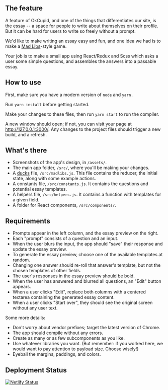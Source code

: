 ## The feature

A feature of OkCupid, and one of the things that differentiates our site, is
the essay -- a space for people to write about themselves on their profile. But
it can be hard for users to write so freely without a prompt.

We'd like to make writing an essay easy and fun, and one idea we had is to make
a [Mad Libs](https://en.wikipedia.org/wiki/Mad_Libs)-style game.

Your job is to make a small app using React/Redux and Scss which asks a user
some simple questions, and assembles the answers into a passable essay.

## How to use

First, make sure you have a modern version of `node` and `yarn.`

Run `yarn install` before getting started.

Make your changes to these files, then run `yarn start` to run the compiler.

A new window should open; if not, you can visit your page at
http://127.0.0.1:3000/. Any changes to the project files should trigger a new
build, and a refresh.

## What's there

- Screenshots of the app's design, in `/assets/`.
- The main app folder, `/src/`, where you'll be making your changes.
- A [ducks](https://medium.com/@scbarrus/the-ducks-file-structure-for-redux-d63c41b7035c#.5chqfp84p)
  file, `/src/madlibs.js`. This file contains the reducer, the initial state,
  along with some example actions.
- A constants file, `/src/constants.js`. It contains the questions and
  potential essay templates.
- A helpers file, `/src/helpers.js`. It contains a function with templates
  for a given field.
- A folder for React components, `/src/components/`.

## Requirements

- Prompts appear in the left column, and the essay preview on the right.
- Each "prompt" consists of a question and an input.
- When the user blurs the input, the app should "save" their response and
  update the essay preview.
- To generate the essay preview, choose one of the available templates at
  random.
- Changing one answer should re-roll that answer's template, but not the
  chosen templates of other fields.
- The user's responses in the essay preview should be bold.
- When the user has answered and blurred all questions, an "Edit" button
  appears.
- When a user clicks "Edit", replace both columns with a centered textarea
  containing the generated essay content.
- When a user clicks "Start over", they should see the original screen
  without any user text.

Some more details:

- Don't worry about vendor prefixes; target the latest version of Chrome.
- The app should compile without any errors.
- Create as many or as few subcomponents as you like.
- Use whatever libraries you want. (But remember: if you worked here, we would
  want to pay attention to payload size. Choose wisely!)
- Eyeball the margins, paddings, and colors.

## Deployment Status

[![Netlify Status](https://api.netlify.com/api/v1/badges/fc10769d-cdbc-483b-9593-185b68060f57/deploy-status)](https://app.netlify.com/sites/okcupidassessment/deploys)
